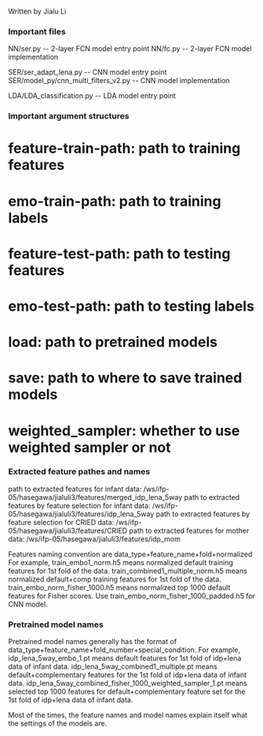 Written by Jialu Li
### Important files ###
NN/ser.py -- 2-layer FCN model entry point
NN/fc.py -- 2-layer FCN model implementation

SER/ser_adapt_lena.py -- CNN model entry point
SER/model_py/cnn_multi_filters_v2.py -- CNN model implementation

LDA/LDA_classification.py -- LDA model entry point


### Important argument structures ###
# feature-train-path: path to training features 
# emo-train-path: path to training labels
# feature-test-path: path to testing features 
# emo-test-path: path to testing labels
# load: path to pretrained models
# save: path to where to save trained models
# weighted_sampler: whether to use weighted sampler or not

### Extracted feature pathes and names ###
path to extracted features for infant data: /ws/ifp-05/hasegawa/jialuli3/features/merged_idp_lena_5way
path to extracted features by feature selection for infant data: /ws/ifp-05/hasegawa/jialuli3/features/idp_lena_5way
path to extracted features by feature selection for CRIED data: /ws/ifp-05/hasegawa/jialuli3/features/CRIED
path to extracted features for mother data: /ws/ifp-05/hasegawa/jialuli3/features/idp_mom

Features naming convention are data_type+feature_name+fold+normalized
For example, train_embo1_norm.h5 means normalized default training features for 1st fold of the data.
train_combined1_multiple_norm.h5 means normalized default+comp training features for 1st fold of the data.
train_embo_norm_fisher_1000.h5 means normalized top 1000 default features for Fisher scores. Use train_embo_norm_fisher_1000_padded.h5 for CNN model.


### Pretrained model names
Pretrained model names generally has the format of data_type+feature_name+fold_number+special_condition. For example,
idp_lena_5way_embo_1.pt means default features for 1st fold of idp+lena data of infant data. 
idp_lena_5way_combined1_multiple.pt means default+complementary features for the 1st fold of idp+lena data of infant data. 
idp_lena_5way_combined_fisher_1000_weighted_sampler_1.pt means selected top 1000 features for default+complementary feature set for the 1st fold of idp+lena data of infant data. 

Most of the times, the feature names and model names explain itself what the settings of the models are. 
